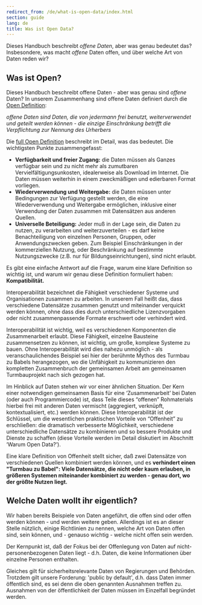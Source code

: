 ```yaml
---
redirect_from: /de/what-is-open-data/index.html
section: guide
lang: de
title: Was ist Open Data?
---
```


Dieses Handbuch beschreibt *offene Daten*, aber was genau bedeutet das? Insbesondere, was macht *offene* Daten offen, und über welche Art von Daten reden wir?

## Was ist Open?

Dieses Handbuch beschreibt offene Daten - aber was genau sind *offene* Daten? In unserem Zusammenhang sind offene Daten definiert durch die [Open Definition](http://opendefinition.org/):

*offene Daten sind Daten, die von jedermann frei benutzt, weiterverwendet und geteilt werden können - die einzige Einschränkung betrifft die Verpflichtung zur Nennung des Urherbers*

Die [full Open Definition](http://opendefinition.org/okd/) beschreibt im Detail, was das bedeutet. Die wichtigsten Punkte zusammengefasst:

-   **Verfügbarkeit und freier Zugang:** die Daten müssen als Ganzes verfügbar sein und zu nicht mehr als zumutbaren Vervielfältigungsunkosten, idealerweise als Download im Internet. Die Daten müssen weiterhin in einem zweckmäßigen und edierbaren Format vorliegen.
-   **Wiederverwendung und Weitergabe:** die Daten müssen unter Bedingungen zur Verfügung gestellt werden, die eine Wiederverwendung und Weitergabe ermöglichen, inklusive einer Verwendung der Daten zusammen mit Datensätzen aus anderen Quellen.
-   **Universelle Beteiligung:** Jeder muß in der Lage sein, die Daten zu nutzen, zu verarbeiten und weiterzuverteilen - es darf keine Benachteiligung von einzelnen Personen, Gruppen, oder Anwendungszwecken geben. Zum Beispiel Einschränkungen in der kommerziellen Nutzung, oder Beschränkung auf bestimmte Nutzungszwecke (z.B. nur für Bildungseinrichtungen), sind nicht erlaubt.

Es gibt eine einfache Antwort auf die Frage, warum eine klare Definition so wichtig ist, und warum wir genau diese Definition formuliert haben: **Kompatibilität.**

Interoperabilität bezeichnet die Fähigkeit verschiedener Systeme und Organisationen zusammen zu arbeiten. In unserem Fall heißt das, dass verschiedene Datensätze zusammen genutzt und miteinander verquickt werden können, ohne dass dies durch unterschiedliche Lizenzvorgaben oder nicht zusammenpassende Formate erschwert oder verhindert wird.

Interoperabilität ist wichtig, weil es verschiedenen Komponenten die Zusammenarbeit erlaubt. Diese Fähigkeit, einzelne Bausteine zusammensetzen zu können, ist wichtig, um große, komplexe Systeme zu bauen. Ohne Interoperabilität wird dies nahezu unmöglich - als veranschaulichendes Beispiel sei hier der berühmte Mythos des Turmbau zu Babels herangezogen, wo die Unfähigkeit zu kommunizieren den kompletten Zusammenbruch der gemeinsamen Arbeit am gemeinsamen Turmbauprojekt nach sich gezogen hat.

Im Hinblick auf Daten stehen wir vor einer ähnlichen Situation. Der Kern einer notwendigen gemeinsamen Basis für eine ‘Zusammenarbeit’ bei Daten (oder auch Programmiercode) ist, dass Teile dieses “offenen” Rohmaterials hierbei frei mit anderen Daten vermischt (aggregiert, verknüpft, kontextualisiert, etc.) werden können. Diese Interoperabilität ist der Schlüssel, um die wesentlichen praktischen Vorteile von “Offenheit” zu erschließen: die dramatisch verbesserte Möglichkeit, verschiedene unterschiedliche Datensätze zu kombinieren und so bessere Produkte und Dienste zu schaffen (diese Vorteile werden im Detail diskutiert im Abschnitt ‘Warum Open Data?’).

Eine klare Definition von Offenheit stellt sicher, daß zwei Datensätze von verschiedenen Quellen kombiniert werden können, und es **verhindert einen "Turmbau zu Babel": Viele Datensätze, die nicht oder kaum erlauben, in größeren Systemen miteinander kombiniert zu werden - genau dort, wo der größte Nutzen liegt.**

## Welche Daten wollt ihr eigentlich?

Wir haben bereits Beispiele von Daten angeführt, die offen sind oder offen werden können - und werden weitere geben. Allerdings ist es an dieser Stelle nützlich, einige Richtlinien zu nennen, welche Art von Daten offen sind, sein können, und - genauso wichtig - welche nicht offen sein werden.

Der Kernpunkt ist, daß der Fokus bei der Offenlegung von Daten auf nicht-personenbezogenen Daten liegt - d.h. Daten, die keine Informationen über einzelne Personen enthalten.

Gleiches gilt für sicherheitsrelevante Daten von Regierungen und Behörden. Trotzdem gilt unsere Forderung: 'public by default', d.h. dass Daten immer öffentlich sind, es sei denn die oben genannten Ausnahmen treffen zu. Ausnahmen von der öffentlichkeit der Daten müssen im Einzelfall begründet werden.
